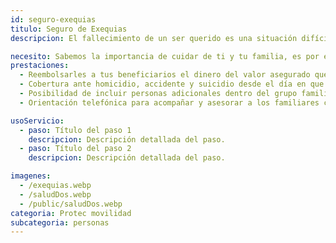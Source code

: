 ```yaml
---
id: seguro-exequias
titulo: Segu​ro de Exequias
descripcion: ​El fallecimiento de un ser querido es una situación difícil en la que contar con el mejor apoyo hace la diferencia. En caso de ser tú el que muera, imagínate lo que significa para tus familiares y amigos tener el respaldo que el Seguro de Exequias de Protec Seguros les brinda. Cero preocupaciones por tener que asumir del bolsillo propio grandes sumas de ​dinero en gastos funerarios; nosotros les damos a ellos o a ti, según sea el caso, entre $3 millones y $7 millones para pagar todo con la ventaja de que, si sobra dinero, este se entrega a los beneficiarios. ​Sabemos que la ausencia de alguien a quien se ama nunca puede llenarse, pero tenemos la certeza de que estando ahí incondicionalmente nos aseguramos de celebrar la vida.

necesito: Sabemos la importancia de cuidar de ti y tu familia, es por ello que, te brindamos las mejores opciones que te permitirán disfrutar de los momentos más especiales de tu vida con tranquilidad.
prestaciones: 
  - Reembolsarles a tus beneficiarios el dinero del valor asegurado que sobra de los gastos exequiales.
  - Cobertura ante homicidio, accidente y suicidio desde el día en que compras el seguro.
  - Posibilidad de incluir personas adicionales dentro del grupo familiar.
  - Orientación telefónica para acompañar y asesorar a los familiares cuando el asegurado fallezca.

usoServicio:
  - paso: Título del paso 1
    descripcion: Descripción detallada del paso.
  - paso: Título del paso 2
    descripcion: Descripción detallada del paso.

imagenes:
  - /exequias.webp
  - /saludDos.webp
  - /public/saludDos.webp
categoria: Protec movilidad
subcategoria: personas
---
```

